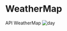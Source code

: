 # WeatherMap
API WeatherMap
![day](https://user-images.githubusercontent.com/49552666/171923373-2bb1a900-ab18-441b-9d33-3a95500e7ea6.png)
